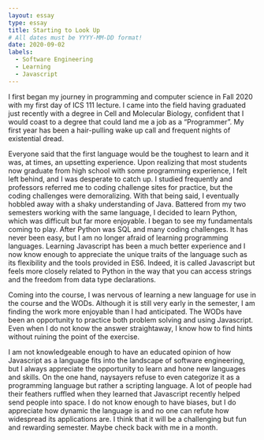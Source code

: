 ```yaml
---
layout: essay
type: essay
title: Starting to Look Up
# All dates must be YYYY-MM-DD format!
date: 2020-09-02
labels:
  - Software Engineering
  - Learning
  - Javascript
---
```



I first began my journey in programming and computer science in Fall 2020 with my first day of ICS 111 lecture. I came into the field having graduated just recently with a degree in Cell and Molecular Biology, confident that I would coast to a degree that could land me a job as a “Programmer”. My first year has been a hair-pulling wake up call and frequent nights of existential dread. 

Everyone said that the first language would be the toughest to learn and it was, at times, an upsetting experience. Upon realizing that most students now graduate from high school with some programming experience, I felt left behind, and I was desperate to catch up. I studied frequently and professors referred me to coding challenge sites for practice, but the coding challenges were demoralizing. With that being said, I eventually hobbled away with a shaky understanding of Java. Battered from my two semesters working with the same language, I decided to learn Python, which was difficult but far more enjoyable. I began to see my fundamentals coming to play. After Python was SQL and many coding challenges. It has never been easy, but I am no longer afraid of learning programming languages. Learning Javascript has been a much better experience and I now know enough to appreciate the unique traits of the language such as its flexibility and the tools provided in ES6. Indeed, it is called Javascript but feels more closely related to Python in the way that you can access strings and the freedom from data type declarations. 

Coming into the course, I was nervous of learning a new language for use in the course and the WODs. Although it is still very early in the semester, I am finding the work more enjoyable than I had anticipated. The WODs have been an opportunity to practice both problem solving and using Javascript. Even when I do not know the answer straightaway, I know how to find hints without ruining the point of the exercise. 

I am not knowledgeable enough to have an educated opinion of how Javascript as a language fits into the landscape of software engineering, but I always appreciate the opportunity to learn and hone new languages and skills. On the one hand, naysayers refuse to even categorize it as a programming language but rather a scripting language. A lot of people had their feathers ruffled when they learned that Javascript recently helped send people into space. I do not know enough to have biases, but I do appreciate how dynamic the language is and no one can refute how widespread its applications are. I think that it will be a challenging but fun and rewarding semester. Maybe check back with me in a month.
